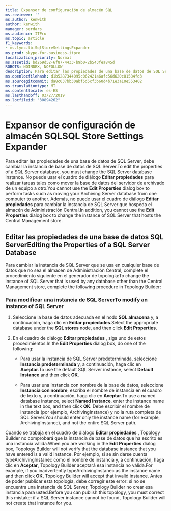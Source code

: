 ```yaml
---
title: Expansor de configuración de almacén SQL
ms.reviewer: ''
ms.author: kenwith
author: kenwith
manager: serdars
ms.audience: ITPro
ms.topic: article
f1_keywords:
- ms.lync.tb.SqlStoreSettingsExpander
ms.prod: skype-for-business-itpro
localization_priority: Normal
ms.assetid: bd269d52-6f87-4433-b9b0-2b543fea845d
ROBOTS: NOINDEX, NOFOLLOW
description: Para editar las propiedades de una base de datos de SQL Server, debe cambiar la instancia de base de datos de SQL Server. No puede usar el cuadro de diálogo Editar propiedades para realizar tareas tales como mover la base de datos del servidor de archivado de un equipo a otro. Además, no puede usar el cuadro de diálogo Editar propiedades para cambiar la instancia de SQL Server que hospeda el almacén de Administración Central.
ms.openlocfilehash: d1b5287344095c062421a6afc56d620c81584fd3
ms.sourcegitcommit: da8c037bb30abf5d5cf3b60d4b71e3a10e553402
ms.translationtype: MT
ms.contentlocale: es-ES
ms.lasthandoff: 03/27/2019
ms.locfileid: "30894262"
---
```

# <a name="sql-store-settings-expander"></a><span data-ttu-id="95508-105">Expansor de configuración de almacén SQL</span><span class="sxs-lookup"><span data-stu-id="95508-105">SQL Store Settings Expander</span></span>
 
<span data-ttu-id="95508-106">Para editar las propiedades de una base de datos de SQL Server, debe cambiar la instancia de base de datos de SQL Server.</span><span class="sxs-lookup"><span data-stu-id="95508-106">To edit the properties of a SQL Server database, you must change the SQL Server database instance.</span></span> <span data-ttu-id="95508-107">No puede usar el cuadro de diálogo **Editar propiedades** para realizar tareas tales como mover la base de datos del servidor de archivado de un equipo a otro.</span><span class="sxs-lookup"><span data-stu-id="95508-107">You cannot use the **Edit Properties** dialog box to perform tasks such as moving your Archiving Server database from one computer to another.</span></span> <span data-ttu-id="95508-108">Además, no puede usar el cuadro de diálogo **Editar propiedades** para cambiar la instancia de SQL Server que hospeda el almacén de Administración Central.</span><span class="sxs-lookup"><span data-stu-id="95508-108">In addition, you cannot use the **Edit Properties** dialog box to change the instance of SQL Server that hosts the Central Management store.</span></span>
  
## <a name="editing-the-properties-of-a-sql-server-database"></a><span data-ttu-id="95508-109">Editar las propiedades de una base de datos SQL Server</span><span class="sxs-lookup"><span data-stu-id="95508-109">Editing the Properties of a SQL Server Database</span></span>

<span data-ttu-id="95508-110">Para cambiar la instancia de SQL Server que se usa en cualquier base de datos que no sea el almacén de Administración Central, complete el procedimiento siguiente en el generador de topología:</span><span class="sxs-lookup"><span data-stu-id="95508-110">To change the instance of SQL Server that is used by any database other than the Central Management store, complete the following procedure in Topology Builder:</span></span>
  
### <a name="to-modify-an-instance-of-sql-server"></a><span data-ttu-id="95508-111">Para modificar una instancia de SQL Server</span><span class="sxs-lookup"><span data-stu-id="95508-111">To modify an instance of SQL Server</span></span>

1. <span data-ttu-id="95508-112">Seleccione la base de datos adecuada en el nodo **SQL almacena** y, a continuación, haga clic en **Editar propiedades**.</span><span class="sxs-lookup"><span data-stu-id="95508-112">Select the appropriate database under the **SQL stores** node, and then click **Edit Properties**.</span></span>
    
2. <span data-ttu-id="95508-113">En el cuadro de diálogo **Editar propiedades** , siga uno de estos procedimientos:</span><span class="sxs-lookup"><span data-stu-id="95508-113">In the **Edit Properties** dialog box, do one of the following:</span></span>
    
   - <span data-ttu-id="95508-114">Para usar la instancia de SQL Server predeterminada, seleccione **Instancia predeterminada** y, a continuación, haga clic en **Aceptar**.</span><span class="sxs-lookup"><span data-stu-id="95508-114">To use the default SQL Server instance, select **Default Instance** and then click **OK**.</span></span>
    
   - <span data-ttu-id="95508-115">Para usar una instancia con nombre de la base de datos, seleccione **Instancia con nombre**, escriba el nombre de instancia en el cuadro de texto y, a continuación, haga clic en **Aceptar**.</span><span class="sxs-lookup"><span data-stu-id="95508-115">To use a named database instance, select **Named Instance**, enter the instance name in the text box, and then click **OK**.</span></span> <span data-ttu-id="95508-116">Debe escribir el nombre de instancia (por ejemplo, ArchivingInstance) y no la ruta completa de SQL Server.</span><span class="sxs-lookup"><span data-stu-id="95508-116">You should enter only the instance name (for example, ArchivingInstance), and not the entire SQL Server path.</span></span>
    
<span data-ttu-id="95508-117">Cuando se trabaja en el cuadro de diálogo **Editar propiedades** , Topology Builder no comprobará que la instancia de base de datos que ha escrito es una instancia válida.</span><span class="sxs-lookup"><span data-stu-id="95508-117">When you are working in the **Edit Properties** dialog box, Topology Builder will not verify that the database instance that you have entered is a valid instance.</span></span> <span data-ttu-id="95508-118">Por ejemplo, si se sin darse cuenta typeArchivingInstanec como el nombre de instancia y, a continuación, haga clic en **Aceptar**, Topology Builder aceptará esa instancia no válida.</span><span class="sxs-lookup"><span data-stu-id="95508-118">For example, if you inadvertently typeArchivingInstanec as the instance name and then click **OK**, Topology Builder will accept that invalid instance.</span></span> <span data-ttu-id="95508-119">Antes de poder publicar esta topología, debe corregir este error: si no se encuentra una instancia de SQL Server, Topology Builder no crear esa instancia para usted.</span><span class="sxs-lookup"><span data-stu-id="95508-119">Before you can publish this topology, you must correct this mistake: if a SQL Server instance cannot be found, Topology Builder will not create that instance for you.</span></span>
  

